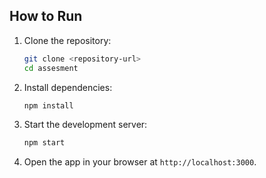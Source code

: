 <!-- ...existing content... -->

## How to Run

1. Clone the repository:
   ```bash
   git clone <repository-url>
   cd assesment
   ```

2. Install dependencies:
   ```bash
   npm install
   ```

3. Start the development server:
   ```bash
   npm start
   ```

4. Open the app in your browser at `http://localhost:3000`.

<!-- ...existing content... -->
